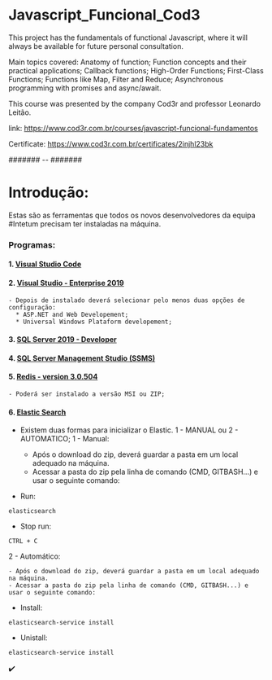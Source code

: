 # Javascript_Funcional_Cod3
This project has the fundamentals of functional Javascript, where it will always be available for future personal consultation.

Main topics covered:
Anatomy of function;
Function concepts and their practical applications;
Callback functions;
High-Order Functions;
First-Class Functions;
Functions like Map, Filter and Reduce;
Asynchronous programming with promises and async/await.

This course was presented by the company Cod3r and professor Leonardo Leitão.

link: https://www.cod3r.com.br/courses/javascript-funcional-fundamentos

Certificate: https://www.cod3r.com.br/certificates/2injhl23bk

####### -- #######




# Introdução:
Estas são as ferramentas que todos os novos desenvolvedores da equipa #Intetum precisam ter instaladas na máquina.

### Programas:

#### 1. [Visual Studio Code](https://code.visualstudio.com/download)
#### 2. [Visual Studio - Enterprise 2019](https://my.visualstudio.com/Downloads?q=Visual%20Studio%202019)
    - Depois de instalado deverá selecionar pelo menos duas opções de configuração:
      * ASP.NET and Web Developement; 
      * Universal Windows Plataform developement;

#### 3. [SQL Server 2019 - Developer](https://www.microsoft.com/en-us/sql-server/sql-server-downloads)
#### 4. [SQL Server Management Studio (SSMS)](https://learn.microsoft.com/en-us/sql/ssms/download-sql-server-management-studio-ssms?view=sql-server-ver16)
#### 5. [Redis - version 3.0.504](https://github.com/microsoftarchive/redis/releases)
    - Poderá ser instalado a versão MSI ou ZIP;
    
#### 6. [Elastic Search](https://www.elastic.co/pt/downloads/past-releases/elasticsearch-7-8-1)
-  Existem duas formas para inicializar o Elastic.  1 - MANUAL ou 2 - AUTOMATICO;
1 - Manual:
    
    - Após o download do zip, deverá guardar a pasta em um local adequado na máquina.   
    - Acessar a pasta do zip pela linha de comando (CMD, GITBASH...) e usar o seguinte comando:
 - Run:
```
elasticsearch
```
- Stop run:
```
CTRL + C
```

2 - Automático:
    
    - Após o download do zip, deverá guardar a pasta em um local adequado na máquina.   
    - Acessar a pasta do zip pela linha de comando (CMD, GITBASH...) e usar o seguinte comando:

 - Install:
```
elasticsearch-service install
```
 - Unistall:
```
elasticsearch-service install
```


:heavy_check_mark:

